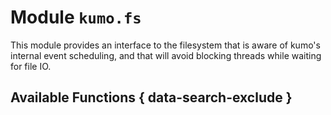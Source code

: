 # Module `kumo.fs`

This module provides an interface to the filesystem that is aware of
kumo's internal event scheduling, and that will avoid blocking threads
while waiting for file IO.

## Available Functions { data-search-exclude }
